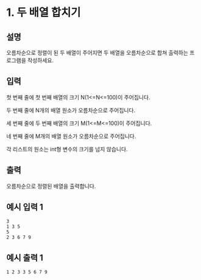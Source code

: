 # 1. 두 배열 합치기



## 설명

오름차순으로 정렬이 된 두 배열이 주어지면 두 배열을 오름차순으로 합쳐 출력하는 프로그램을 작성하세요.



## 입력

첫 번째 줄에 첫 번째 배열의 크기 N(1<=N<=100)이 주어집니다.

두 번째 줄에 N개의 배열 원소가 오름차순으로 주어집니다.

세 번째 줄에 두 번째 배열의 크기 M(1<=M<=100)이 주어집니다.

네 번째 줄에 M개의 배열 원소가 오름차순으로 주어집니다.

각 리스트의 원소는 int형 변수의 크기를 넘지 않습니다.



## 출력

오름차순으로 정렬된 배열을 출력합니다.



## 예시 입력 1 

```
3
1 3 5
5
2 3 6 7 9
```



## 예시 출력 1

```
1 2 3 3 5 6 7 9
```

